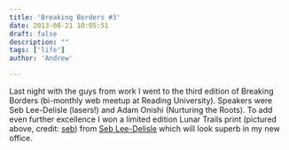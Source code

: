 ```yaml
---
title: 'Breaking Borders #3'
date: 2013-08-21 10:05:51
draft: false
description: ""
tags: ['life']
author: 'Andrew'

---
```


Last night with the guys from work I went to the third edition of Breaking Borders (bi-monthly web meetup at Reading University). Speakers were Seb Lee-Delisle (lasers!) and Adam Onishi (Nurturing the Roots). To add even further excellence I won a limited edition Lunar Trails print (pictured above, credit: [seb](http://www.flickr.com/photos/sebleedelisle)) from [Seb Lee-Delisle](http://seb.ly/) which will look superb in my new office.
